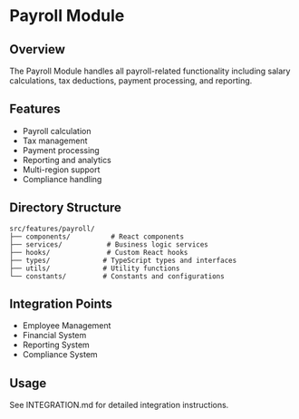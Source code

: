 # Payroll Module

## Overview
The Payroll Module handles all payroll-related functionality including salary calculations, tax deductions, payment processing, and reporting.

## Features
- Payroll calculation
- Tax management
- Payment processing
- Reporting and analytics
- Multi-region support
- Compliance handling

## Directory Structure
```
src/features/payroll/
├── components/          # React components
├── services/           # Business logic services
├── hooks/              # Custom React hooks
├── types/             # TypeScript types and interfaces
├── utils/             # Utility functions
└── constants/         # Constants and configurations
```

## Integration Points
- Employee Management
- Financial System
- Reporting System
- Compliance System

## Usage
See INTEGRATION.md for detailed integration instructions.
